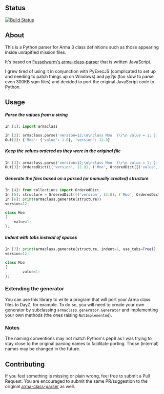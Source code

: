 ## Status

[![Build Status](https://travis-ci.org/overfl0/Armaclass.svg?branch=master)](https://travis-ci.org/overfl0/Armaclass)

## About
This is a Python parser for Arma 3 class definitions such as those appearing inside unrapified mission files.

It's based on [Fusselwurm's arma-class-parser](https://github.com/Fusselwurm/arma-class-parser) that is written
JavaScript.

I grew tired of using it in conjunction with PyExecJS (complicated to set up and needing to patch things up on
Windows) and py2js (too slow to parse even 300KB sqm files) and decided to port the original JavaScript code to
Python.

## Usage
##### Parse the values from a string
```python
In [1]: import armaclass

In [2]: armaclass.parse('version=12;\n\nclass Moo  {\r\n value = 1; };')
Out[2]: {'Moo': {'value': 1.0}, 'version': 12.0}
```

##### Keep the values ordered as they were in the original file
```python
In [3]: armaclass.parse('version=12;\n\nclass Moo  {\r\n value = 1; };', keep_order=True)
Out[3]: OrderedDict([('version', 12.0), ('Moo', OrderedDict([('value', 1.0)]))])
```

##### Generate the files based on a parsed (or manually created) structure
```python
In [4]: from collections import OrderedDict
In [5]: structure = OrderedDict([('version', 12.0), ('Moo', OrderedDict([('value', 1.0)]))])
In [6]: print(armaclass.generate(structure))
version=12;

class Moo
{
    value=1;
};
```

##### Indent with tabs instead of spaces
```python
In [7]: print(armaclass.generate(structure, indent=1, use_tabs=True))
version=12;

class Moo
{
        value=1;
};
```

### Extending the generator
You can use this library to write a program that will port your Arma class files to DayZ, for example.
To do so, you will need to create your own generator by subclassing `armaclass.generator.Generator` and implementing
your own methods (the ones raising `NotImplemented`).

### Notes
The naming conventions may not match Python's pep8 as I was trying to stay close to the original parsing names to
facilitate porting. Those (internal) names may be changed in the future.

## Contributing
If you feel something is missing or plain wrong, feel free to submit a Pull Request. You are encouraged to submit the
same PR/suggestion to the original [arma-class-parser](https://github.com/Fusselwurm/arma-class-parser) as well.
